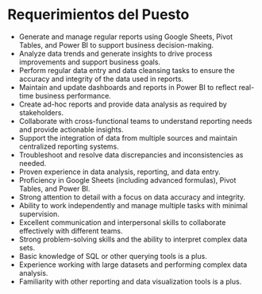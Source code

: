 # Requerimientos del Puesto

- Generate and manage regular reports using Google Sheets, Pivot Tables, and Power BI to support business decision-making.
- Analyze data trends and generate insights to drive process improvements and support business goals.
- Perform regular data entry and data cleansing tasks to ensure the accuracy and integrity of the data used in reports.
- Maintain and update dashboards and reports in Power BI to reflect real-time business performance.
- Create ad-hoc reports and provide data analysis as required by stakeholders.
- Collaborate with cross-functional teams to understand reporting needs and provide actionable insights.
- Support the integration of data from multiple sources and maintain centralized reporting systems.
- Troubleshoot and resolve data discrepancies and inconsistencies as needed.
- Proven experience in data analysis, reporting, and data entry.
- Proficiency in Google Sheets (including advanced formulas), Pivot Tables, and Power BI.
- Strong attention to detail with a focus on data accuracy and integrity.
- Ability to work independently and manage multiple tasks with minimal supervision.
- Excellent communication and interpersonal skills to collaborate effectively with different teams.
- Strong problem-solving skills and the ability to interpret complex data sets.
- Basic knowledge of SQL or other querying tools is a plus.
- Experience working with large datasets and performing complex data analysis.
- Familiarity with other reporting and data visualization tools is a plus.
